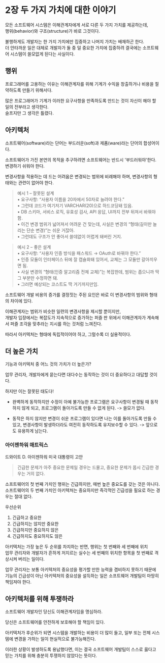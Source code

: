 # 2장 두 가지 가치에 대한 이야기

모든 소프트웨어 시스템은 이해관계자에게 서로 다른 두 가지 가치를 제공하는데,  
행위(behavior)와 구조(structure)가 바로 그것이다.

불행하게도 개발자는 한 가지 가치에만 집중하고 나머지 가치는 배재하곤 한다.  
더 안타까운 일은 대체로 개발자가 둘 중 덜 중요한 가치에 집중하려 결국에는 소프트웨어 시스템이 쓸모없게 된다는 사실이다.

## 행위

프로그래머를 고용하는 이유는 이해관계자를 위해 기계가 수익을 창출하거나 비용을 절약하도록 만들기 위해서다.

많은 프로그래머가 기계가 이러한 요구사항을 만족하도록 만드는 것이 자신이 해야 할 일의 전부라고 생각한다.  
슬프지만 그 생각은 틀렸다.

## 아키텍처

소프트웨어(software)라는 단어는 부드러운(soft)과 제품(ware)라는 단어의 합성어이다.

소프트웨어가 가진 본연의 목적을 추구하려면 소프트웨어는 반드시 '부드러워야'한다. 변경하기 쉬워야 한다.

변경사항을 적용하는 데 드는 어려움은 변경되는 범위에 비례해야 하며, 변경사항의 형태와는 관련이 없어야 한다.

> 예시 1 – 잘못된 설계  
	•	요구사항: “사용자 이름을 20자에서 50자로 늘려야 한다.”  
	•	그런데 코드가 여기저기 VARCHAR(20)으로 하드코딩돼 있음.  
	•	DB 스키마, 서비스 로직, 유효성 검사, API 응답, UI까지 전부 뒤져서 바꿔야 함.  
	•	이건 변경 범위가 넓어져서 어려운 건 맞는데, 사실은 변경의 “형태(길이만 늘리는 단순 변경)”는 쉬운 거잖아.  
	•	그런데도 구조가 안 좋아서 쓸데없이 어렵게 돼버린 거지.



> 예시 2 – 좋은 설계  
	•	요구사항: “사용자 인증 방식을 패스워드 → OAuth로 바꿔야 한다.”  
	•	인증 모듈이 인터페이스 뒤에 잘 캡슐화돼 있어서, 교체는 그 모듈만 갈아끼우면 됨.  
	•	사실 변경의 “형태(인증 알고리즘 전체 교체)”는 복잡한데, 범위는 좁으니까 딱 그 부분만 수정하면 돼.  
	•	그러면 예상되는 코스트도 딱 거기까지만임.  
    
소프트웨어 개발 비용의 증가를 결정짓는 주된 요인은 바로 이 변경사항의 범위와 형태의 차이에 있다.

이해관계자는 범위가 비슷한 일련의 변경사항을 제시할 뿐이지만,  
개발자 입장에서는 복잡도가 지속적으로 증가하는 퍼즐 판 위에서 이해관계자가 계속해서 퍼즐 조각을 맞추라는 지시를 하는 것처럼 느껴진다.

따라서 아키텍처는 형태에 독립적이어야 하고, 그럴수록 더 실용적이다.

## 더 높은 가치

기능과 아키텍처 중 어느 것의 가치가 더 높은가?

업무 관리자, 개발자에게 묻는다면 대다수는 동작하는 것이 더 중요하다고 대답할 것이다.

하지만 이는 잘못된 태도다!

* 완벽하게 동작하지만 수정이 아예 불가능한 프로그램은 요구사항이 변경될 때 동작하지 않게 되고, 프로그램이 돌아가도록 만들 수 없게 된다. -> 쓸모가 없다.

* 동작은 하지 않지만 변경이 쉬운 프로그램이 있다면 나는 이를 돌아가도록 만들 수 있고, 변경사항이 발생하더라도 여전히 동작하도록 유지보수할 수 있다. -> 앞으로도 유용하게 남는다.

### 아이젠하워 매트릭스

드와이트 D. 아이젠하워 미국 대통령이 고안

> 긴급한 문제가 아주 중요한 문제일 경우는 드물고, 중요한 문제가 몹시 긴급한 경우는 거의 없다.

소프트웨어의 첫 번째 가치인 행위는 긴급하지만, 매번 높은 중요도를 갖는 것은 아니다.  
소프트웨어의 두 번째 가치인 아키텍처는 중요하지만 즉각적인 긴급성을 필요로 하는 경우는 절대 없다.

우선순위
1. 긴급하고 중요한
2. 긴급하지는 않지만 중요한
3. 긴급하지만 중요하지 않은
4. 긴급하지도 중요하지도 않은

아키텍처는 가장 높은 두 순위를 차지하는 반면, 행위는 첫 번째와 세 번째에 위치  
업무 관리자와 개발자가 흔하게 저지르는 실수는 세 번째의 위치한 항목을 첫 번째로 격상시켜 버리는 일이다.

업무 관리자는 보통 아키텍처의 중요성을 평가할 만한 능력을 겸비하지 못하기 때문에  
기능의 긴급성이 아닌 아키텍처의 중요성을 설득하는 일은 소프트웨어 개발팀이 마땅히 책임져야 한다.

## 아키텍처를 위해 투쟁하라

소프트웨어 개발자인 당신도 이해관계자임을 명심하라.

당신은 소프트웨어를 안전하게 보호해야 할 책임이 있다.

아키텍처가 후순위가 되면 시스템을 개발하는 비용이 더 많이 들고, 일부 또는 전체 시스템에 변경을 가하는 일이 현실적으로 불가능해진다.

이러한 상황이 발생하도록 용납했다면, 이는 결국 소프트웨어 개발팀이 스스로 옳다고 믿는 가치를 위해 충분히 투쟁하지 않았다는 뜻이다.
